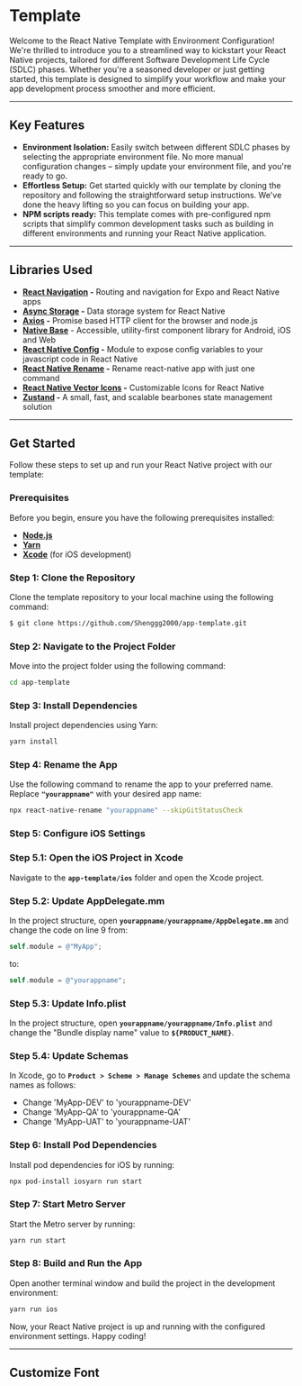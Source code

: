 # Template

Welcome to the React Native Template with Environment Configuration! We're thrilled to introduce you to a streamlined way to kickstart your React Native projects, tailored for different Software Development Life Cycle (SDLC) phases. Whether you're a seasoned developer or just getting started, this template is designed to simplify your workflow and make your app development process smoother and more efficient.

---

## **Key Features**

- **Environment Isolation:** Easily switch between different SDLC phases by selecting the appropriate environment file. No more manual configuration changes – simply update your environment file, and you're ready to go.
- **Effortless Setup:** Get started quickly with our template by cloning the repository and following the straightforward setup instructions. We've done the heavy lifting so you can focus on building your app.
- **********************************NPM scripts ready:********************************** This template comes with pre-configured npm scripts that simplify common development tasks such as building in different environments and running your React Native application.

---

## Libraries Used

- **[React Navigation](https://reactnavigation.org/) -** Routing and navigation for Expo and React Native apps
- **[Async Storage](https://react-native-async-storage.github.io/async-storage/) -** Data storage system for React Native
- **[Axios](https://axios-http.com/docs/intro) -** Promise based HTTP client for the browser and node.js
- **[Native Base](https://docs.nativebase.io/)** - Accessible, utility-first component library for Android, iOS and Web
- **[React Native Config](https://github.com/luggit/react-native-config) -** Module to expose config variables to your javascript code in React Native
- **[React Native Rename](https://github.com/junedomingo/react-native-rename) -** Rename react-native app with just one command
- **[React Native Vector Icons](https://github.com/oblador/react-native-vector-icons) -** Customizable Icons for React Native
- **[Zustand](https://docs.pmnd.rs/zustand/getting-started/introduction) -** A small, fast, and scalable bearbones state management solution

---

## Get Started

Follow these steps to set up and run your React Native project with our template:

### **Prerequisites**

Before you begin, ensure you have the following prerequisites installed:

- **[Node.js](https://nodejs.org/en/)**
- **[Yarn](https://classic.yarnpkg.com/en/docs/install)**
- **[Xcode](https://developer.apple.com/xcode/)** (for iOS development)

### **Step 1: Clone the Repository**

Clone the template repository to your local machine using the following command:

```bash
$ git clone https://github.com/Shenggg2000/app-template.git
```

### **Step 2: Navigate to the Project Folder**

Move into the project folder using the following command:

```bash
cd app-template
```

### **Step 3: Install Dependencies**

Install project dependencies using Yarn:

```bash
yarn install
```

### **Step 4: Rename the App**

Use the following command to rename the app to your preferred name. Replace **`"yourappname"`** with your desired app name:

```bash
npx react-native-rename "yourappname" --skipGitStatusCheck
```

### **Step 5: Configure iOS Settings**

### **Step 5.1: Open the iOS Project in Xcode**

Navigate to the **`app-template/ios`** folder and open the Xcode project.

### **Step 5.2: Update AppDelegate.mm**

In the project structure, open **`yourappname/yourappname/AppDelegate.mm`** and change the code on line 9 from:

```objectivec
self.module = @"MyApp";
```

to:

```objectivec
self.module = @"yourappname";
```

### Step 5.3: Update Info.plist

In the project structure, open **`yourappname/yourappname/Info.plist`** and change the "Bundle display name" value to **`${PRODUCT_NAME}`**.

### Step 5.4: Update Schemas

In Xcode, go to **`Product > Scheme > Manage Schemes`** and update the schema names as follows:

- Change 'MyApp-DEV' to 'yourappname-DEV'
- Change 'MyApp-QA' to 'yourappname-QA'
- Change 'MyApp-UAT' to 'yourappname-UAT'

### **Step 6: Install Pod Dependencies**

Install pod dependencies for iOS by running:

```bash
npx pod-install iosyarn run start
```

### **Step 7: Start Metro Server**

Start the Metro server by running:

```bash
yarn run start
```

### **Step 8: Build and Run the App**

Open another terminal window and build the project in the development environment:

```bash
yarn run ios
```

Now, your React Native project is up and running with the configured environment settings. Happy coding!

---

## Customize Font
